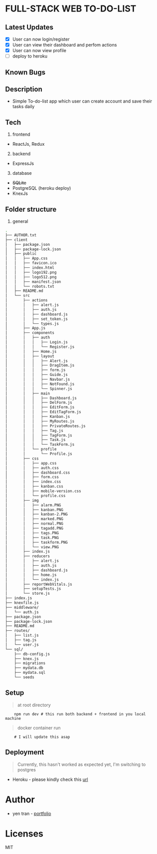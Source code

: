 # FULL-STACK WEB TO-DO-LIST

## Latest Updates

- [x] User can now login/register
- [x] User can view their dashboard and perfom actions
- [x] User can now view profile
- [ ] deploy to heroku

## Known Bugs

## Description

- Simple To-do-list app which user can create account and save their tasks daily

## Tech

1. frontend

- ReactJs, Redux

2. backend

- ExpressJs

3. database

- ~~SQLite~~
- PostgreSQL (heroku deploy)
- KnexJs

## Folder structure

1. general

```bash
.
├── AUTHOR.txt
├── client
│   ├── package.json
│   ├── package-lock.json
│   ├── public
│   │   ├── App.css
│   │   ├── favicon.ico
│   │   ├── index.html
│   │   ├── logo192.png
│   │   ├── logo512.png
│   │   ├── manifest.json
│   │   └── robots.txt
│   ├── README.md
│   └── src
│       ├── actions
│       │   ├── alert.js
│       │   ├── auth.js
│       │   ├── dashboard.js
│       │   ├── set_token.js
│       │   └── types.js
│       ├── App.js
│       ├── components
│       │   ├── auth
│       │   │   ├── Login.js
│       │   │   └── Register.js
│       │   ├── Home.js
│       │   ├── layout
│       │   │   ├── Alert.js
│       │   │   ├── DragItem.js
│       │   │   ├── form.js
│       │   │   ├── Guide.js
│       │   │   ├── Navbar.js
│       │   │   ├── NotFound.js
│       │   │   └── Spinner.js
│       │   ├── main
│       │   │   ├── Dashboard.js
│       │   │   ├── DelForm.js
│       │   │   ├── EditForm.js
│       │   │   ├── EditTagForm.js
│       │   │   ├── Kanban.js
│       │   │   ├── MyRoutes.js
│       │   │   ├── PrivateRoutes.js
│       │   │   ├── Tag.js
│       │   │   ├── TagForm.js
│       │   │   ├── Task.js
│       │   │   └── TaskForm.js
│       │   └── profile
│       │       └── Profile.js
│       ├── css
│       │   ├── app.css
│       │   ├── auth.css
│       │   ├── dashboard.css
│       │   ├── form.css
│       │   ├── index.css
│       │   ├── kanban.css
│       │   ├── mobile-version.css
│       │   └── profile.css
│       ├── img
│       │   ├── alarm.PNG
│       │   ├── kanban.PNG
│       │   ├── kanban-2.PNG
│       │   ├── marked.PNG
│       │   ├── normal.PNG
│       │   ├── tagadd.PNG
│       │   ├── tags.PNG
│       │   ├── task.PNG
│       │   ├── taskform.PNG
│       │   └── view.PNG
│       ├── index.js
│       ├── reducers
│       │   ├── alert.js
│       │   ├── auth.js
│       │   ├── dashboard.js
│       │   ├── home.js
│       │   └── index.js
│       ├── reportWebVitals.js
│       ├── setupTests.js
│       └── store.js
├── index.js
├── knexfile.js
├── middleware/
│   └── auth.js
├── package.json
├── package-lock.json
├── README.md
├── routes/
│   ├── list.js
│   ├── tag.js
│   └── user.js
└── sql/
    ├── db-config.js
    ├── knex.js
    ├── migrations
    ├── mydata.db
    ├── mydata.sql
    └── seeds

```

## Setup

> at root directory

```
    npm run dev # this run both backend + frontend in you local machine
```

> docker container run

```
    # I will update this asap
```

## Deployment

> Currently, this hasn't worked as expected yet, I'm switching to postgres

- Heroku - please kindly check this [url](http://to-do-list-herku.herokuapp.com/)

# Author

- yen tran - [portfolio](http://portfolio-herku.herokuapp.com/)

# Licenses

MIT
